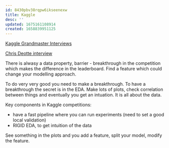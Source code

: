 ```yaml
---
id: 8430pbv38rqpw6ikseenexw
title: Kaggle
desc: ''
updated: 1675161108914
created: 1658839951125
---
```

[Kaggle Grandmaster Interviews](https://www.kaggle.com/competitions/godaddy-microbusiness-density-forecasting/discussion/372629)

[Chris Deotte interview](https://www.youtube.com/watch?v=QGCvycOXs2M)

There is alwasy a data property, barrier - breakthrough in the competition which makes the difference in the leaderboard. Find a feature which could change your modelling approach.

To do very very good you need to make a breakthrough. To have a breakthrough the secret is in the EDA. Make lots of plots, check correlation between things and eventually you get an intuation. It is all about the data.

Key components in Kaggle competitions:
- have a fast pipeline where you can run experiments (need to set a good local validation)
- RIGID EDA, to get intuition of the data

See something in the plots and you add a feature, split your model, modify the feature.